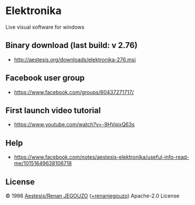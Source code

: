 # Elektronika 

Live visual software for windows

## Binary download (last build: v 2.76)

-  http://aestesis.org/downloads/elektronika-276.msi

## Facebook user group

- https://www.facebook.com/groups/60437271717/

## First launch video tutorial

-  https://www.youtube.com/watch?v=-9HVqixQ63s

## Help

- https://www.facebook.com/notes/aestesis-elektronika/useful-info-read-me/10151649638106718

## License

© 1998 [Aestesis/Renan JEGOUZO](http://aestesis.net)  ([+renanjegouzo](https://plus.google.com/u/0/+renanjegouzo)) Apache-2.0 License


